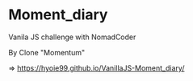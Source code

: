 # Moment_diary

Vanila JS challenge with NomadCoder

By Clone "Momentum"

=>
https://hyoie99.github.io/VanillaJS-Moment_diary/
